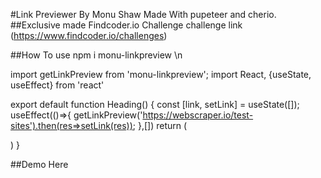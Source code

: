 #Link Previewer By Monu Shaw
Made With pupeteer and cherio.
##Exclusive made Findcoder.io Challenge 
challenge link (https://www.findcoder.io/challenges)

##How To use 
npm i monu-linkpreview \n

import getLinkPreview from 'monu-linkpreview';
import React, {useState, useEffect} from 'react'


export default function Heading() {
  const [link, setLink] = useState([]);
  useEffect(()=>{
    getLinkPreview('https://webscraper.io/test-sites').then(res=>setLink(res));
  },[])
  return (

  )
}

##Demo Here